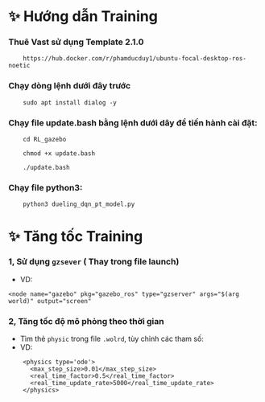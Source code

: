 # ✨ Hướng dẫn Training
### Thuê Vast sử dụng Template 2.1.0
```
    https://hub.docker.com/r/phamducduy1/ubuntu-focal-desktop-ros-noetic
```
### Chạy dòng lệnh dưới đây trước
```
    sudo apt install dialog -y
```
### Chạy file update.bash bằng lệnh dưới dây để tiến hành cài đặt:
```
    cd RL_gazebo
```
```
    chmod +x update.bash
```
```
    ./update.bash
```
### Chạy file python3:
```
    python3 dueling_dqn_pt_model.py 
```
# ✨ Tăng tốc Training
### 1, Sử dụng `gzsever` ( Thay trong file launch)
- VD:
```
<node name="gazebo" pkg="gazebo_ros" type="gzserver" args="$(arg world)" output="screen"
```
### 2, Tăng tốc độ mô phỏng theo thời gian
- Tìm thẻ `physic` trong file `.wolrd`, tùy chỉnh các tham số:
- VD:
```
    <physics type='ode'>
      <max_step_size>0.01</max_step_size>
      <real_time_factor>0.5</real_time_factor>
      <real_time_update_rate>5000</real_time_update_rate>
    </physics>
```
